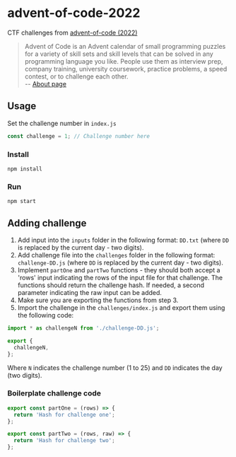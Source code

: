 # advent-of-code-2022

CTF challenges from [advent-of-code (2022)](https://adventofcode.com/2022)

> Advent of Code is an Advent calendar of small programming puzzles for a variety of skill sets and skill levels that can be solved in any programming language you like. People use them as interview prep, company training, university coursework, practice problems, a speed contest, or to challenge each other.  
> -- [About page](https://adventofcode.com/2022/about)

## Usage

Set the challenge number in `index.js`

```js
const challenge = 1; // Challenge number here
```

### Install

```shell
npm install
```

### Run

```shell
npm start
```

## Adding challenge

1. Add input into the `inputs` folder in the following format: `DD.txt` (where `DD` is replaced by the current day - two digits).
2. Add challenge file into the `challenges` folder in the following format: `challenge-DD.js` (where `DD` is replaced by the current day - two digits).
3. Implement `partOne` and `partTwo` functions - they should both accept a 'rows' input indicating the rows of the input file for that challenge.
The functions should return the challenge hash. If needed, a second parameter indicating the raw input can be added.
4. Make sure you are exporting the functions from step 3.
5. Import the challenge in the `challenges/index.js` and export them using the following code:

```js
import * as challengeN from './challenge-DD.js';

export {
  challengeN,
};
```

Where `N` indicates the challenge number (1 to 25) and `DD` indicates the day (two digits).

### Boilerplate challenge code

```js
export const partOne = (rows) => {
  return 'Hash for challenge one';
};

export const partTwo = (rows, raw) => {
  return 'Hash for challenge two';
};
```
